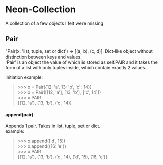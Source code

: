 # Neon-Collection
A collection of a few objects I felt were missing

## Pair
"Pair(x: 'list, tuple, set or dict') -> [(a, b), (c, d)].
Dict-like object without distinction between keys and values.  
'Pair' is an object the value of which is stored as self.PAIR and it takes the form of a list with
only tuples inside, which contain exactly 2 values.

initiation example:
> \>\>\> x = Pair({12: 'a', 13: 'b', 'c': 14})  
\>\>\> x = Pair([[12, 'a'], [13, 'b'], ['c', 14]])  
\>\>\> x.PAIR  
[(12, 'a'), (13, 'b'), ('c', 14)]  

#### append(pair)  
Appends 1 pair. Takes in list, tuple, set or dict.  
example:  
> \>\>\> x.append(['d', 15])  
\>\>\> x.append({16: 'e'})  
\>\>\> x.PAIR  
[(12, 'a'), (13, 'b'), ('c', 14), ('d', 15), (16, 'e')]  


